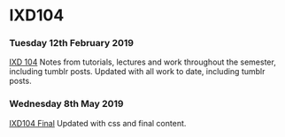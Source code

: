 # IXD104

### Tuesday 12th February 2019
[IXD 104](https://ailsiseburns.github.io/IXD104/ixd104.html)
Notes from tutorials, lectures and work throughout the semester, including tumblr posts. Updated with all work to date, including tumblr posts.


### Wednesday 8th May 2019
[IXD104 Final](https://ailsiseburns.github.io/IXD104/ixd104_2.html)
Updated with css and final content.